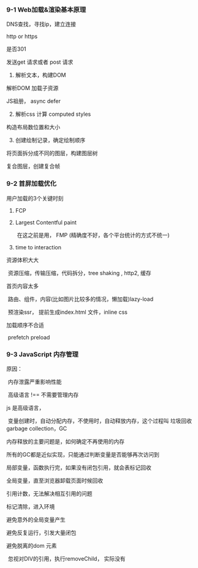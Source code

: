 

###  9-1 Web加载&渲染基本原理

DNS查找，寻找ip，建立连接

http or https

是否301

发送get 请求或者 post  请求



1. 解析文本，构建DOM

解析DOM 加载子资源

JS祖册， async defer



2. 解析css 计算 computed styles

构造布局数位置和大小



3. 创建绘制记录，确定绘制顺序

将页面拆分成不同的图层，构建图层树

复合图层，创建复合帧





###  9-2 首屏加载优化

用户加载的3个关键时刻

1. FCP 

2. Largest Contentful paint 

   ​	在这之前是用， FMP (精确度不好，各个平台统计的方式不统一)

3. time to interaction



资源体积大大

​	资源压缩，传输压缩，代码拆分，tree shaking , http2, 缓存

首页内容太多

​	路由、组件，内容(比如图片比较多的情况，懒加载)lazy-load

​	预渲染ssr， 提前生成index.html 文件，inline css

加载顺序不合适

​	prefetch preload



### 9-3 JavaScript 内存管理



原因：

​	内存泄露严重影响性能

​	高级语言 !== 不需要管理内存



js 是高级语言， 

​	变量创建时，自动分配内存，不使用时，自动释放内存，这个过程叫 垃圾回收 garbage collection，GC



内存释放的主要问题是，如何确定不再使用的内存

所有的GC都是近似实现，只能通过判断变量是否能够再次访问到



局部变量，函数执行完，如果没有闭包引用，就会表标记回收

全局变量，直至浏览器卸载页面时候回收



引用计数，无法解决相互引用的问题

标记清除，进入环境



避免意外的全局变量产生

避免反复运行，引发大量闭包

避免脱离的dom 元素

​	忽视对DIV的引用，执行removeChild， 实际没有